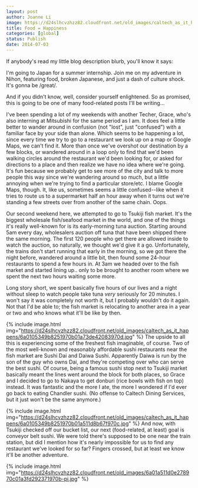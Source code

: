 ```yaml
---
layout: post
author: Joanne Li
image: https://d24slhcvzhzz82.cloudfront.net/old_images/caltech_as_it_happens/6a0105349b8251970b01a511d8b73d970c.jpg
title: Food = Happiness
categories: [global]
status: Publish
date: 2014-07-03
---
```


If anybody's read my little blog description blurb, you'll know it says:

I'm going to Japan for a summer internship. Join me on my adventure in Nihon, featuring food, broken Japanese, and just a dash of culture shock. It's gonna be /great/.


And if you didn't know, well, consider yourself enlightened. So as promised, this is going to be one of many food-related posts I'll be writing...

I've been spending a lot of my weekends with another Techer, Grace, who's also interning at Mitsubishi for the same period as I am. It does feel a little better to wander around in confusion (not "lost", just "confused") with a familiar face by your side than alone. Which seems to be happening a lot, since every time we try to go to a restaurant we look up on a map or Google Maps, we can't find it. More than once we've overshot our destination by a few blocks, or wandered around in a loop only to find that we'd been walking circles around the restaurant we'd been looking for, or asked for directions to a place and then realize we have no idea where we're going. It's fun because we probably get to see more of the city and talk to more people this way since we're wandering around so much, but a little annoying when we're trying to find a particular store/etc. I blame Google Maps, though. It, like us, sometimes seems a little confused--like when it tries to route us to a supermarket half an hour away when it turns out we're standing a few streets over from another of the same chain. Oops.

Our second weekend here, we attempted to go to Tsukiji fish market. It's the biggest wholesale fish/seafood market in the world, and one of the things it's really well-known for is its early-morning tuna auction. Starting around 5am every day, wholesalers auction off tuna that have been shipped there the same morning. The first 120 people who get there are allowed inside to watch the auction, so naturally, we thought we'd give it a go. Unfortunately, the trains don't start running that early in the morning, so we got there the night before, wandered around a little bit, then found some 24-hour restaurants to spend a few hours in. At 3am we headed over to the fish market and started lining up.. only to be brought to another room where we spent the next two hours waiting some more.

Long story short, we spent basically five hours of our lives and a night without sleep to watch people take tuna *very* seriously for 20 minutes. I won't say it was completely not worth it, but I probably wouldn't do it again. Not that I'd be able to; the fish market is relocating to another area in a year or two and who knows what it'll be like by then.


{% include image.html img="https://d24slhcvzhzz82.cloudfront.net/old_images/caltech_as_it_happens/6a0105349b8251970b01a73de42083970d.jpg" %}
The upside to all this is experiencing some of the freshest fish imaginable, of course. Two of the most well-known and reasonably affordable sushi restaurants near the fish market are Sushi Dai and Daiwa Sushi. Apparently Daiwa is run by the son of the guy who owns Dai, and they're competing over who can serve the best sushi. Of course, being a famous sushi stop next to Tsukiji market basically meant the lines went around the block for both places, so Grace and I decided to go to Nakaya to get donburi (rice bowls with fish on top) instead. It was fantastic and the more I ate, the more I wondered if I'd ever go back to eating Chandler sushi. (No offense to Caltech Dining Services, but it just won't be the same anymore.)


{% include image.html img="https://d24slhcvzhzz82.cloudfront.net/old_images/caltech_as_it_happens/6a0105349b8251970b01a511d8b67f970c.jpg" %}
And now, with Tsukiji checked off our bucket list, our next (food-related, at least) goal is conveyor belt sushi. We were told there's supposed to be one near the train station, but did I mention how it's nearly impossible for us to find any restaurant we've looked for so far? Fingers crossed, but at least we know it'll be another adventure.


{% include image.html img="https://d24slhcvzhzz82.cloudfront.net/old_images/6a01a511d0e278970c01a3fd292371970b-pi.jpg" %}
